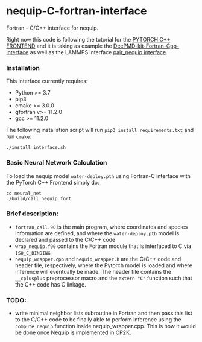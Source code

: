 # nequip-C-fortran-interface
Fortran - C/C++ interface for nequip.

Right now this code is following the tutorial for the [PYTORCH C++ FRONTEND](https://pytorch.org/tutorials/advanced/cpp_frontend.html) and it is taking as example the [DeePMD-kit-Fortran-Cpp-interface](https://github.com/Cloudac7/DeePMD-kit-Fortran-Cpp-interface) as well as the LAMMPS interface [pair_nequip interface](https://github.com/mir-group/pair_nequip).

### Installation
This interface currently requires:
* Python >= 3.7
* pip3
* cmake >= 3.0.0
* gfortran v>= 11.2.0
* gcc >= 11.2.0

The following installation script will run `pip3 install requirements.txt` and run `cmake`:
```
./install_interface.sh
```
### Basic Neural Network Calculation
To load the nequip model `water-deploy.pth` using Fortran-C interface with the PyTorch C++ Frontend simply do: 
```
cd neural_net
./build/call_nequip_fort
```

### Brief description:
* `fortran_call.90` is the main program, where coordinates and species information are defined, and where the `water-deploy.pth` model is declared and passed to the C/C++ code
* `wrap_nequip.f90` contains the Fortran module that is interfaced to C via `ISO_C_BINDING`
* `nequip_wrapper.cpp` and `nequip_wrapper.h` are the C/C++ code and header file, respectively, where the Pytorch model is loaded and where inference will eventually be made. The header file contains the `__cplusplus` preprocessor macro and the `extern "C"` function such that the C++ code has C linkage.

### TODO:
* write minimal neighbor lists subroutine in Fortran and then pass this list to the C/C++ code to be finally able to perform inference using the `compute_nequip` function inside nequip_wrapper.cpp. This is how it would be done once Nequip is implemented in CP2K.
